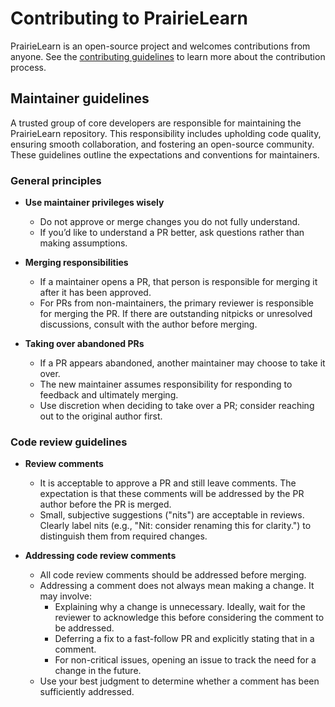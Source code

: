 # Contributing to PrairieLearn

PrairieLearn is an open-source project and welcomes contributions from anyone. See the [contributing guidelines](https://github.com/PrairieLearn/PrairieLearn/blob/master/CONTRIBUTING.md) to learn more about the contribution process.

## Maintainer guidelines

A trusted group of core developers are responsible for maintaining the PrairieLearn repository. This responsibility includes upholding code quality, ensuring smooth collaboration, and fostering an open-source community. These guidelines outline the expectations and conventions for maintainers.

### General principles

- **Use maintainer privileges wisely**

  - Do not approve or merge changes you do not fully understand.
  - If you’d like to understand a PR better, ask questions rather than making assumptions.

- **Merging responsibilities**

  - If a maintainer opens a PR, that person is responsible for merging it after it has been approved.
  - For PRs from non-maintainers, the primary reviewer is responsible for merging the PR. If there are outstanding nitpicks or unresolved discussions, consult with the author before merging.

- **Taking over abandoned PRs**
  - If a PR appears abandoned, another maintainer may choose to take it over.
  - The new maintainer assumes responsibility for responding to feedback and ultimately merging.
  - Use discretion when deciding to take over a PR; consider reaching out to the original author first.

### Code review guidelines

- **Review comments**

  - It is acceptable to approve a PR and still leave comments. The expectation is that these comments will be addressed by the PR author before the PR is merged.
  - Small, subjective suggestions ("nits") are acceptable in reviews. Clearly label nits (e.g., "Nit: consider renaming this for clarity.") to distinguish them from required changes.

- **Addressing code review comments**
  - All code review comments should be addressed before merging.
  - Addressing a comment does not always mean making a change. It may involve:
    - Explaining why a change is unnecessary. Ideally, wait for the reviewer to acknowledge this before considering the comment to be addressed.
    - Deferring a fix to a fast-follow PR and explicitly stating that in a comment.
    - For non-critical issues, opening an issue to track the need for a change in the future.
  - Use your best judgment to determine whether a comment has been sufficiently addressed.
